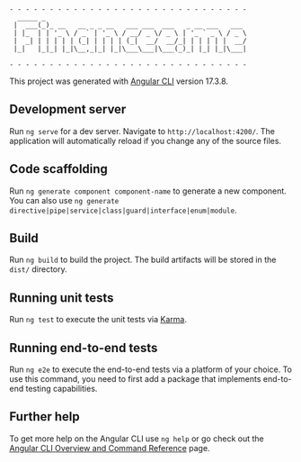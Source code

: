 ```
- - - - - - - - - - - - - - - - - - - - - - - - - - - - - -
  _____ _
 |  ___(_)_ __   __ _ _ __   ___ ___  ___   _ __ ___   ___
 | |_  | | '_ \ / _` | '_ \ / __/ _ \/ _ \ | '_ ` _ \ / _ \
 |  _| | | | | | (_| | | | | (_|  __/  __/_| | | | | |  __/
 |_|   |_|_| |_|\__,_|_| |_|\___\___|\___(_)_| |_| |_|\___|

- - - - - - - - - - - - - - - - - - - - - - - - - - - - - -
```

This project was generated with [Angular CLI](https://github.com/angular/angular-cli) version 17.3.8.

## Development server

Run `ng serve` for a dev server. Navigate to `http://localhost:4200/`. The application will automatically reload if you change any of the source files.

## Code scaffolding

Run `ng generate component component-name` to generate a new component. You can also use `ng generate directive|pipe|service|class|guard|interface|enum|module`.

## Build

Run `ng build` to build the project. The build artifacts will be stored in the `dist/` directory.

## Running unit tests

Run `ng test` to execute the unit tests via [Karma](https://karma-runner.github.io).

## Running end-to-end tests

Run `ng e2e` to execute the end-to-end tests via a platform of your choice. To use this command, you need to first add a package that implements end-to-end testing capabilities.

## Further help

To get more help on the Angular CLI use `ng help` or go check out the [Angular CLI Overview and Command Reference](https://angular.io/cli) page.
